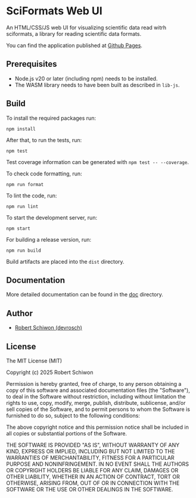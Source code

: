 # SciFormats Web UI

An HTML/CSS/JS web UI for visualizing scientific data read witrh sciformats, a library for reading scientific data formats.

You can find the application published at [Github Pages](https://devrosch.github.io/sciformats/index.html).

## Prerequisites

- Node.js v20 or later (including npm) needs to be installed.
- The WASM library needs to have been built as described in `lib-js`.

## Build

To install the required packages run:

```
npm install
```

After that, to run the tests, run:

```
npm test
```

Test coverage information can be generated with `npm test -- --coverage`.

To check code formatting, run:

```
npm run format
```

To lint the code, run:

```
npm run lint
```

To start the development server, run:

```
npm start
```

For building a release version, run:

```
npm run build
```

Build artifacts are placed into the `dist` directory.

## Documentation

More detailed documentation can be found in the [doc](doc) directory.

## Author

- [Robert Schiwon (devrosch)](https://github.com/devrosch)

## License

The MIT License (MIT)

Copyright (c) 2025 Robert Schiwon

Permission is hereby granted, free of charge, to any person obtaining a copy
of this software and associated documentation files (the "Software"), to deal
in the Software without restriction, including without limitation the rights
to use, copy, modify, merge, publish, distribute, sublicense, and/or sell
copies of the Software, and to permit persons to whom the Software is
furnished to do so, subject to the following conditions:

The above copyright notice and this permission notice shall be included in all
copies or substantial portions of the Software.

THE SOFTWARE IS PROVIDED "AS IS", WITHOUT WARRANTY OF ANY KIND,
EXPRESS OR IMPLIED, INCLUDING BUT NOT LIMITED TO THE WARRANTIES OF
MERCHANTABILITY, FITNESS FOR A PARTICULAR PURPOSE AND NONINFRINGEMENT.
IN NO EVENT SHALL THE AUTHORS OR COPYRIGHT HOLDERS BE LIABLE FOR ANY CLAIM,
DAMAGES OR OTHER LIABILITY, WHETHER IN AN ACTION OF CONTRACT, TORT OR
OTHERWISE, ARISING FROM, OUT OF OR IN CONNECTION WITH THE SOFTWARE OR THE USE
OR OTHER DEALINGS IN THE SOFTWARE.

